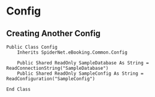 # Config

## Creating Another Config

```vbnet
Public Class Config
    Inherits SpiderNet.eBooking.Common.Config

    Public Shared ReadOnly SampleDatabase As String = ReadConnectionString("SampleDatabase")
    Public Shared ReadOnly SampleConfig As String = ReadConfiguration("SampleConfig")

End Class
```
